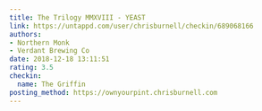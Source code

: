 ```yaml
---
title: The Trilogy MMXVIII - YEAST
link: https://untappd.com/user/chrisburnell/checkin/689068166
authors:
- Northern Monk
- Verdant Brewing Co
date: 2018-12-18 13:11:51
rating: 3.5
checkin:
  name: The Griffin
posting_method: https://ownyourpint.chrisburnell.com
---
```

